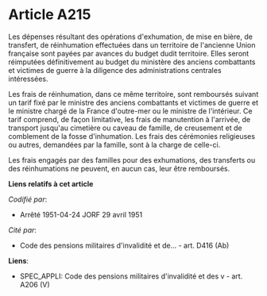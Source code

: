 # Article A215

Les dépenses résultant des opérations d'exhumation, de mise en bière, de transfert, de réinhumation effectuées dans un
territoire de l'ancienne Union française sont payées par avances du budget dudit territoire. Elles seront réimputées
définitivement au budget du ministère des anciens combattants et victimes de guerre à la diligence des administrations
centrales intéressées.

Les frais de réinhumation, dans ce même territoire, sont remboursés suivant un tarif fixé par le ministre des anciens
combattants et victimes de guerre et le ministre chargé de la France d'outre-mer ou le ministre de l'intérieur. Ce tarif
comprend, de façon limitative, les frais de manutention à l'arrivée, de transport jusqu'au cimetière ou caveau de famille, de
creusement et de comblement de la fosse d'inhumation. Les frais des cérémonies religieuses ou autres, demandées par la
famille, sont à la charge de celle-ci.

Les frais engagés par des familles pour des exhumations, des transferts ou des réinhumations ne peuvent, en aucun cas, leur
être remboursés.

**Liens relatifs à cet article**

_Codifié par_:

  - Arrêté 1951-04-24 JORF 29 avril 1951

_Cité par_:

  - Code des pensions militaires d'invalidité et de... - art. D416 (Ab)

**Liens**:

  - SPEC_APPLI: Code des pensions militaires d'invalidité et des v - art. A206 (V)
